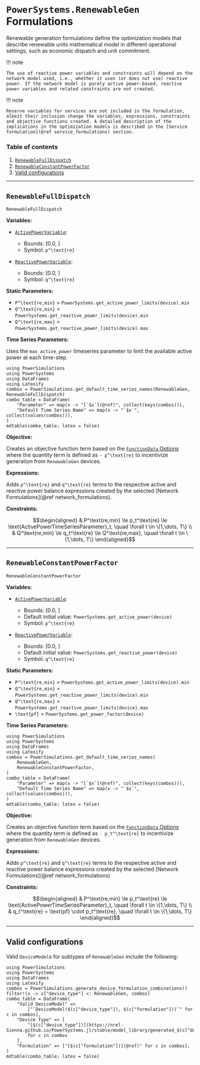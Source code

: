 # `PowerSystems.RenewableGen` Formulations

Renewable generation formulations define the optimization models that describe renewable units mathematical model in different operational settings, such as economic dispatch and unit commitment.

!!! note
    
    The use of reactive power variables and constraints will depend on the network model used, i.e., whether it uses (or does not use) reactive power. If the network model is purely active power-based, reactive power variables and related constraints are not created.

!!! note
    
    Reserve variables for services are not included in the formulation, albeit their inclusion change the variables, expressions, constraints and objective functions created. A detailed description of the implications in the optimization models is described in the [Service formulation](@ref service_formulations) section.

### Table of contents

 1. [`RenewableFullDispatch`](#RenewableFullDispatch)
 2. [`RenewableConstantPowerFactor`](#RenewableConstantPowerFactor)
 3. [Valid configurations](#Valid-configurations)

* * *

## `RenewableFullDispatch`

```@docs
RenewableFullDispatch
```

**Variables:**

  - [`ActivePowerVariable`](@ref):
    
      + Bounds: [0.0, ]
      + Symbol: ``p^\text{re}``

  - [`ReactivePowerVariable`](@ref):
    
      + Bounds: [0.0, ]
      + Symbol: ``q^\text{re}``

**Static Parameters:**

  - ``P^\text{re,min}`` = `PowerSystems.get_active_power_limits(device).min`
  - ``Q^\text{re,min}`` = `PowerSystems.get_reactive_power_limits(device).min`
  - ``Q^\text{re,max}`` = `PowerSystems.get_reactive_power_limits(device).max`

**Time Series Parameters:**

Uses the `max_active_power` timeseries parameter to limit the available active power at each time-step.

```@eval
using PowerSimulations
using PowerSystems
using DataFrames
using Latexify
combos = PowerSimulations.get_default_time_series_names(RenewableGen, RenewableFullDispatch)
combo_table = DataFrame(
    "Parameter" => map(x -> "[`$x`](@ref)", collect(keys(combos))),
    "Default Time Series Name" => map(x -> "`$x`", collect(values(combos))),
)
mdtable(combo_table; latex = false)
```

**Objective:**

Creates an objective function term based on the [`FunctionData` Options](@ref) where the quantity term is defined as ``- p^\text{re}`` to incentivize generation from `RenewableGen` devices.

**Expressions:**

Adds ``p^\text{re}`` and ``q^\text{re}`` terms to the respective active and reactive power balance expressions created by the selected [Network Formulations](@ref network_formulations).

**Constraints:**

```math
\begin{aligned}
&  P^\text{re,min} \le p_t^\text{re} \le \text{ActivePowerTimeSeriesParameter}_t, \quad \forall t \in \{1,\dots, T\} \\
&  Q^\text{re,min} \le q_t^\text{re} \le Q^\text{re,max}, \quad \forall t \in \{1,\dots, T\}
\end{aligned}
```

* * *

## `RenewableConstantPowerFactor`

```@docs
RenewableConstantPowerFactor
```

**Variables:**

  - [`ActivePowerVariable`](@ref):
    
      + Bounds: [0.0, ]
      + Default initial value: `PowerSystems.get_active_power(device)`
      + Symbol: ``p^\text{re}``

  - [`ReactivePowerVariable`](@ref):
    
      + Bounds: [0.0, ]
      + Default initial value: `PowerSystems.get_reactive_power(device)`
      + Symbol: ``q^\text{re}``

**Static Parameters:**

  - ``P^\text{re,min}`` = `PowerSystems.get_active_power_limits(device).min`
  - ``Q^\text{re,min}`` = `PowerSystems.get_reactive_power_limits(device).min`
  - ``Q^\text{re,max}`` = `PowerSystems.get_reactive_power_limits(device).max`
  - ``\text{pf}`` = `PowerSystems.get_power_factor(device)`

**Time Series Parameters:**

```@eval
using PowerSimulations
using PowerSystems
using DataFrames
using Latexify
combos = PowerSimulations.get_default_time_series_names(
    RenewableGen,
    RenewableConstantPowerFactor,
)
combo_table = DataFrame(
    "Parameter" => map(x -> "[`$x`](@ref)", collect(keys(combos))),
    "Default Time Series Name" => map(x -> "`$x`", collect(values(combos))),
)
mdtable(combo_table; latex = false)
```

**Objective:**

Creates an objective function term based on the [`FunctionData` Options](@ref) where the quantity term is defined as ``- p_t^\text{re}`` to incentivize generation from `RenewableGen` devices.

**Expressions:**

Adds ``p^\text{re}`` and ``q^\text{re}`` terms to the respective active and reactive power balance expressions created by the selected [Network Formulations](@ref network_formulations)

**Constraints:**

```math
\begin{aligned}
&  P^\text{re,min} \le p_t^\text{re} \le \text{ActivePowerTimeSeriesParameter}_t, \quad \forall t \in \{1,\dots, T\} \\
&  q_t^\text{re} = \text{pf} \cdot p_t^\text{re}, \quad \forall t \in \{1,\dots, T\}
\end{aligned}
```

* * *

## Valid configurations

Valid `DeviceModel`s for subtypes of `RenewableGen` include the following:

```@eval
using PowerSimulations
using PowerSystems
using DataFrames
using Latexify
combos = PowerSimulations.generate_device_formulation_combinations()
filter!(x -> x["device_type"] <: RenewableGen, combos)
combo_table = DataFrame(
    "Valid DeviceModel" =>
        ["`DeviceModel($(c["device_type"]), $(c["formulation"]))`" for c in combos],
    "Device Type" => [
        "[$(c["device_type"])](https://nrel-Sienna.github.io/PowerSystems.jl/stable/model_library/generated_$(c["device_type"])/)"
        for c in combos
    ],
    "Formulation" => ["[$(c["formulation"])](@ref)" for c in combos],
)
mdtable(combo_table; latex = false)
```
